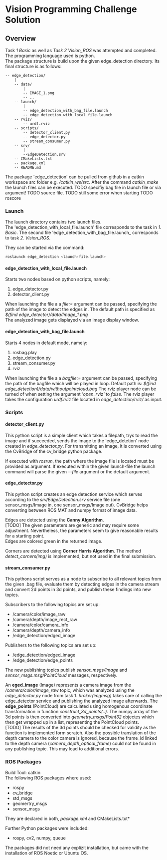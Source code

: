 # Vision Programming Challenge Solution

## Overview
Task *1 Basic* as well as *Task 2 Vision_ROS* was attempted and completed. The programming language used is python.  
The package structure is build upon the given edge_detection directory. Its final structure is as follows:
```
-- edge_detection/
    |
    -- data/
        |
        -- IMAGE_1.png
        -- ..
    -- launch/
        |
        -- edge_detection_with_bag_file.launch
        -- edge_detection_with_local_file.launch
    -- rviz/
        -- urdf.rviz
    -- scripts/
        -- detector_client.py
        -- edge_detector.py
        -- stream_consumer.py
    -- srv/
        |
        --EdgeDetection.srv
    -- CMakeLists.txt
    -- package.xml
    -- README.md
```
The package 'edge_detection' can be pulled from github in a catkin workspace src folder e.g. */catkin_ws/src*. After the command *catkin_make* the launch files can be executed.
TODO specifiy bag file in launch file or via argument! 
TODO source file. 
TODO still some error when starting
TODO roscore

### Launch
The launch directory contains two launch files.  
The 'edge_detection_with_local_file.launch' file corresponds to the task in *1. Basic*. The second file 'edge_detection_with_bag_file.launch_ corresponds to task *2. Vision_ROS*.

They can be started via the command:

```bash
roslaunch edge_detection <launch-file.launch>
```

#### edge_detection_with_local_file.launch
Starts two nodes based on python scripts, namely:
1. edge_detector.py
2. detector_client.py

When launching the file a a *file:=* argument can be passed, specifying the path of the image to detect the edges in. The default path is specified as *$(find edge_detector)/data/Image_1.png*  
The analyzed image gets displayed via an image display window.

#### edge_detection_with_bag_file.launch
Starts 4 nodes in default mode, namely:
1. rosbag.play
2. edge_detection.py
3. stream_consumer.py
4. rviz

When launching the file a a *bagfile:=* argument can be passed, specifying the path of the bagfile which will be played in loop. Default path is: *$(find edge_detection)/data/withoutpointcloud.bag*
The rviz player node can be turned of when setting the argument *'open_rviz'* to *false*. The rviz player takes the configuration *urdf.rviz* file located in *edge_detection/rviz/* as input.

### Scripts
#### detector_client.py
This python script is a simple client which takes a filepath, trys to read the image and if succeeded, sends the image to the 'edge_detetion' node created in *edge_detector.py*. For transmitting an image, it is converted using the CvBridge of the cv_bridge python package.

If executed with *rosrun*, the path where the image file is located must be provided as argument. If executed within the given launch-file the launch command will parse the given *--file* argument or the default argument.

#### edge_detector.py
This python script creates an edge detection service which serves according to the *srv/EdgeDetection.srv* service file (one sensor_msgs/Image in, one sensor_msgs/Image out). CvBridge helps converting between ROS MAT and numpy format of image data. 

Edges are detected using the **Canny Algorithm**.  
[TODO] The given parameters are generic and may require some adjustment. Nevertheless, the parameters seem to give reasonable results for a starting point.  
Edges are colored green in the returned image.

Corners are detected using **Corner Harris Algorithm**. The method *detect_corners(img)* is implemented, but not used in the final submission.

#### stream_consumer.py
This pythons script serves as a node to subscribe to all relevant topics from the given .bag file, evaluate them by detecting edges in the camera stream and convert 2d points in 3d points, and publish these findings into new topics.

Subscribers to the following topics are set up:
- /camera/color/image_raw
- /camera/depth/image_rect_raw
- /camera/color/camera_info
- /camera/depth/camera_info
- /edge_detection/edged_image

Publishers to the following topics are set up:
- /edge_detection/edged_image
- /edge_detection/edge_points

The new publishing topics publish *sensor_msgs/Image* and *sensor_msgs.msg/PointCloud* messages, respectively.

An **eged_image** (Image) represents a camera image from the */camera/color/image_raw* topic, which was analyzed using the *edge_detector.py* node from task 1. *broker(imgmsg)* takes care of calling the edge_detector service and publishing the analyzed image afterwards.
The **edge_points** (PointCloud) are calculated using homogenous coordinate transformation in function *construct_3d_points(..)*. The numpy array of the 3d points is then converted into *geometry_msgs/Point32* objectes which then get wrapped up in a list, representing the PointCloud points.  
[TODO] The results of the 3d points should be checked for validity as the function is implemented form scratch. Also the possible translation of the depth camera to the color camera is ignored, because the frame_id linked to the depth camera (*camera_depth_optical_frame*) could not be found in any publishing topic. This may lead to additional errors.

### ROS Packages
Build Tool: catkin  
The following ROS packages where used:
- rospy
- cv_bridge
- std_msgs
- geomertry_msgs
- sensor_msgs

They are declared in both, *package.xml* and CMakeLists.txt*

Further Python packages were included:
- rospy, cv2, numpy, queue

The packages did not need any explizit installation, but came with the installation of ROS Noetic or Ubuntu OS.